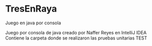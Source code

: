 # TresEnRaya
Juego en java por consola

Juego por consola de java creado por Naffer Reyes en IntelliJ IDEA 
Contiene la carpeta donde se realizaron las pruebas unitarias TEST

